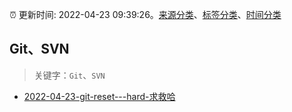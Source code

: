 :alarm_clock: 更新时间: 2022-04-23 09:39:26。[来源分类](../README.md)、[标签分类](../TAGS.md)、[时间分类](../TIMELINE.md)

## Git、SVN


> 关键字：`Git`、`SVN`



- [2022-04-23-git-reset---hard-求救哈](https://www.v2ex.com/t/848777) 